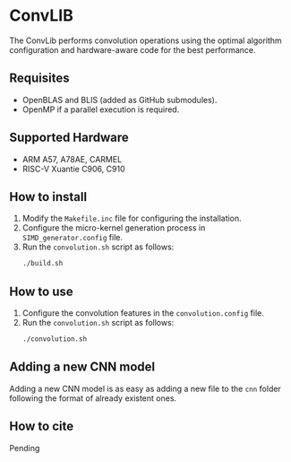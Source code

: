 # ConvLIB
The ConvLib performs convolution operations using the optimal algorithm configuration and hardware-aware code for the best performance.

## Requisites
- OpenBLAS and BLIS (added as GitHub submodules).
- OpenMP if a parallel execution is required.

## Supported Hardware
- ARM A57, A78AE, CARMEL
- RISC-V Xuantie C906, C910

## How to install
1. Modify the `Makefile.inc` file for configuring the installation.
2. Configure the micro-kernel generation process in `SIMD_generator.config` file.
3. Run the `convolution.sh` script as follows:
   ``` sh
   ./build.sh
   ```

## How to use 
1. Configure the convolution features in the `convolution.config` file.
2. Run the `convolution.sh` script as follows:
   ``` sh
   ./convolution.sh
   ```
## Adding a new CNN model
Adding a new CNN model is as easy as adding a new file to the `cnn` folder following the format of already existent ones. 

## How to cite
Pending
